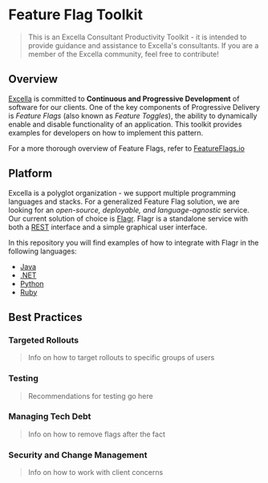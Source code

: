 # Feature Flag Toolkit

>This is an Excella Consultant Productivity Toolkit - it is intended to provide guidance and assistance to Excella's consultants. If you are a member of the Excella community, feel free to contribute!

## Overview

[Excella](https://www.excella.com/) is committed to **Continuous and Progressive Development** of software for our clients. One of the key components of Progressive Delivery is _Feature Flags_ (also known as _Feature Toggles_), the ability to dynamically enable and disable functionality of an application. This toolkit provides examples for developers on how to implement this pattern.

For a more thorough overview of Feature Flags, refer to [FeatureFlags.io](https://featureflags.io/)

## Platform

Excella is a polyglot organization - we support multiple programming languages and stacks. For a generalized Feature Flag solution, we are looking for an _open-source, deployable, and language-agnostic_ service. Our current solution of choice is [Flagr](https://checkr.github.io/flagr/). Flagr is a standalone service with both a [REST](https://en.wikipedia.org/wiki/Representational_state_transfer) interface and a simple graphical user interface.

In this repository you will find examples of how to integrate with Flagr in the following languages:


* [Java](https://github.com/excellaco/feature-flag-toolkit/blob/master/java/README.md)
* [.NET](https://github.com/excellaco/feature-flag-toolkit/blob/master/dotnet/README.md)
* [Python](https://github.com/excellaco/feature-flag-toolkit/blob/master/python/README.md)
* [Ruby](https://github.com/excellaco/feature-flag-toolkit/blob/master/ruby/README.md)

## Best Practices

### Targeted Rollouts

> Info on how to target rollouts to specific groups of users

### Testing

>Recommendations for testing go here

### Managing Tech Debt

> Info on how to remove flags after the fact

### Security and Change Management

> Info on how to work with client concerns
